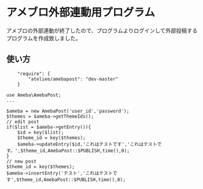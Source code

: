 # アメブロ外部連動用プログラム
アメブロの外部連動が終了したので、プログラムよりログインして外部投稿するプログラムを作成致しました。

## 使い方
```
    "require": {
        "ateliee/amebapost": "dev-master"
    }
```

```
use Ameba\AmebaPost;
...

$ameba = new AmebaPost('user_id','password');
$themes = $ameba->getThemeIds();
// edit post
if($list = $ameba->getEntry()){
    $id = key($list);
    $theme_id = key($themes);
    $ameba->updateEntry($id,'これはテストです','これはテストです。',$theme_id,AmebaPost::$PUBLISH,time(),0);
}
// new post
$theme_id = key($themes);
$ameba->insertEntry('テスト','これはテストです',$theme_id,AmebaPost::$PUBLISH,time(),0);

```